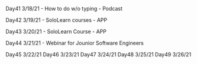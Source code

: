 Day41
3/18/21 - How to do w/o typing - Podcast

Day42
3/19/21 - SoloLearn courses - APP

Day43
3/20/21 - SoloLearn Course  - APP

Day44
3/21/21 - Webinar for Jounior Software Engineers

Day45
3/22/21
Day46
3/23/21
Day47
3/24/21
Day48
3/25/21
Day49
3/26/21
